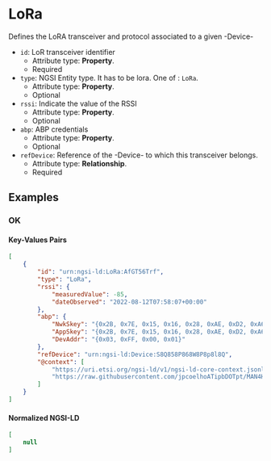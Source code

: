 # LoRa

Defines the LoRA transceiver and protocol associated to a given -Device-
-  `id`: LoR transceiver identifier
   -  Attribute type: **Property**. 
   -  Required
-  `type`: NGSI Entity type. It has to be lora. One of : `LoRa`.
   -  Attribute type: **Property**. 
   -  Optional
-  `rssi`: Indicate the value of the RSSI
   -  Attribute type: **Property**. 
   -  Optional
-  `abp`: ABP credentials
   -  Attribute type: **Property**. 
   -  Optional
-  `refDevice`: Reference of the -Device- to which this transceiver belongs.
   -  Attribute type: **Relationship**. 
   -  Required



## Examples

### OK


#### Key-Values Pairs

```json
[
    {
        "id": "urn:ngsi-ld:LoRa:AfGT56Trf",
        "type": "LoRa",
        "rssi": {
            "measuredValue": -85,
            "dateObserved": "2022-08-12T07:58:07+00:00"
        },
        "abp": {
            "NwkSkey": "{0x2B, 0x7E, 0x15, 0x16, 0x28, 0xAE, 0xD2, 0xA6, 0xAB, 0xF7, 0x15, 0x88, 0x09, 0xCF, 0x4F, 0x3C}",
            "AppSkey": "{0x2B, 0x7E, 0x15, 0x16, 0x28, 0xAE, 0xD2, 0xA6, 0xAB, 0xF7, 0x15, 0x88, 0x09, 0xCF, 0x4F, 0x3C}",
            "DevAddr": "{0x03, 0xFF, 0x00, 0x01}"
        },
        "refDevice": "urn:ngsi-ld:Device:S8Q858P868W8P8p8l8Q",
        "@context": [
            "https://uri.etsi.org/ngsi-ld/v1/ngsi-ld-core-context.jsonld",
            "https://raw.githubusercontent.com/jpcoelhoATipbDOTpt/MAN4HEALTH/main/DataModel/Hardware/Transceivers/LoRa/Context/context-keyvalues.jsonld"
        ]
    }
]
```

#### Normalized NGSI-LD

```json
[
    null
]
```
